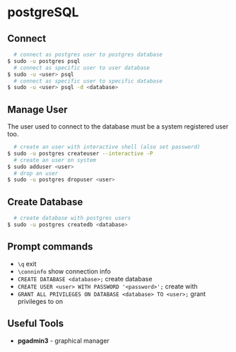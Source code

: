 # postgreSQL

## Connect
```bash
  # connect as postgres user to postgres database
$ sudo -u postgres psql
  # connect as specific user to user database
$ sudo -u <user> psql
  # connect as specific user to specific database
$ sudo -u <user> psql -d <database>
```

## Manage User
The user used to connect to the database must be a system registered user too.
```bash
  # create an user with interactive shell (also set password)
$ sudo -u postgres createuser --interactive -P
  # create an user on system
$ sudo adduser <user>
  # drop an user
$ sudo -u postgres dropuser <user>

```
## Create Database
```bash
  # create database with postgres users
$ sudo -u postgres createdb <database>
```

## Prompt commands
- `\q` exit
- `\conninfo` show connection info
- `CREATE DATABASE <database>;` create database <database>
- `CREATE USER <user> WITH PASSWORD '<password>';` create <user> with <password>
- `GRANT ALL PRIVILEGES ON DATABASE <database> TO <user>;` grant privileges to <user> on <database>

## Useful Tools

- **pgadmin3** - graphical manager 
